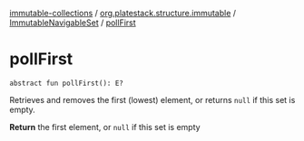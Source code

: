 [immutable-collections](../../index.md) / [org.platestack.structure.immutable](../index.md) / [ImmutableNavigableSet](index.md) / [pollFirst](.)

# pollFirst

`abstract fun pollFirst(): E?`

Retrieves and removes the first (lowest) element,
or returns `null` if this set is empty.

**Return**
the first element, or `null` if this set is empty

